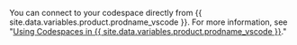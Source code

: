 You can connect to your codespace directly from {{ site.data.variables.product.prodname_vscode }}. For more information, see "[Using Codespaces in {{ site.data.variables.product.prodname_vscode }}](/github/developing-online-with-codespaces/using-codespaces-in-visual-studio-code)."
